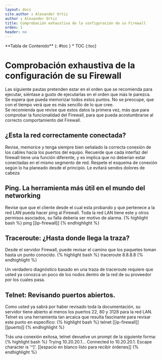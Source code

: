 ```yaml
---
layout: docs
site.author : Alexander Ortiz
author : Alexander Ortiz
title: Comprobación exhaustiva de la configuración de su Firewall
orden: 1
header: no
---
```

<div class="panel radius" markdown="1">
**Tabla de Contenido**
{: #toc }
*  TOC
{:toc}
</div>

# Comprobación exhaustiva de la configuración de su Firewall
Las siguiente pautas pretenden estar en el orden que se recomienda para ejecutar, siéntase a gusto de ejecutarlas en el orden que más le parezca.  
Se espera que pueda memorizar todos estos puntos. No se preocupe, que con el tiempo verá que es más sencillo de lo que cree.   
Se recomienda que revise que estos datos la primera vez, más que para comprobar la funcionalidad del Firewall, para que pueda acostumbrarse al correcto comportamiento del Firewall.  

## ¿Esta la red correctamente conectada?
Revise, memorice y tenga siempre bien señalado la correcta conexión de los cables hacia los puertos del equipo. Recuerde que cada interfaz del firewall tiene una función diferente, y es implica que no deberían estar conectadas en el mismo segmento de red.
Respete el esquema de conexión según lo ha planeado desde el principio. Le evitará sendos dolores de cabeza

## Ping. La herramienta más útil en el mundo del networking
Revise que que el cliente desde el cual esta probando y que pertenece a la red LAN pueda hacer ping al Firewall. Toda la red LAN tiene este y otros permisos asociados, su falla debería ser motivo de alarma.
{% highlight bash %}
ping [[ip-firewall]]
{% endhighlight %}

## Traceroute: ¿Hasta donde llega la traza?
Desde el servidor Firewall, puede revisar el camino que los paquetes toman hasta un punto conocido.
{% highlight bash %}
traceroute 8.8.8.8
{% endhighlight %}

Un verdadero diagnóstico basado en una traza de traceroute requiere que usted ya conozca un poco de los nodos dentro de la red de su proveedor por los cuales pasa.

## Telnet: Revisando puertos abiertos.
Como usted ya sabrá por haber revisado toda la documentación, su servidor tiene abierto al menos los puertos 22, 80 y 3128 para la red LAN.
Telnet es una herramienta tan arcaica que resulta fascinante para revisar este punto en específico:
{% highlight bash %}
telnet [[ip-firewall]] [[puerto]]
{% endhighlight %}

Trás una conexión exitosa, telnet devuelve un prompt de la siguiente forma:
{% highlight bash %}
Trying 10.20.20.1...
Connected to 10.20.20.1.
Escape character is '^]'.
[[espacio en blanco listo para recibir órdenes]]
{% endhighlight %}
